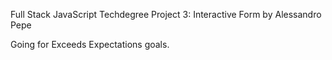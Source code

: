 Full Stack JavaScript Techdegree Project 3: Interactive Form by Alessandro Pepe

Going for Exceeds Expectations goals.
